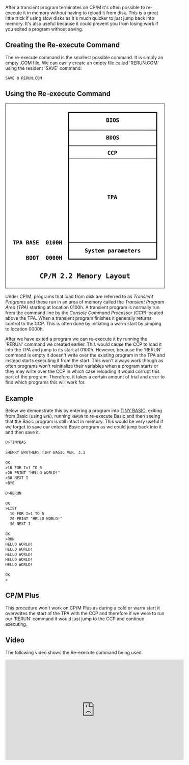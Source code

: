 After a transient program terminates on CP/M it's often possible to re-execute it  in memory without having to reload it from disk.  This is a great little trick if using slow disks as it's much quicker to just jump back into memory.  It's also useful because it could prevent you from losing work if you exited a program without saving.

## Creating the Re-execute Command
The re-execute command is the smallest possible command.  It is simply an empty .COM file.  We can easily create an empty file called 'RERUN.COM' using the resident 'SAVE' command:

```
SAVE 0 RERUN.COM
```

## Using the Re-execute Command

<img src="/img/articles/cpm_memory_layout_tpa_ccp.png" class="img-right" style="width: 500px; clear: right;" title="CP/M Memory Layout">

Under CP/M, programs that load from disk are referred to as _Transient Programs_ and these run in an area of memory called the _Transient Program Area (TPA)_ starting at location 0100h.  A transient program is normally run from the command line by the _Console Command Processor (CCP)_ located above the TPA.  When a transient program finishes it generally returns control to the CCP.  This is often done by initiating a warm start by jumping to location 0000h.

After we have exited a program we can re-execute it by running the 'RERUN' command we created earlier.  This would cause the CCP to load it into the TPA and jump to its start at 0100h.  However, because the 'RERUN' command is empty it doesn't write over the existing program in the TPA and instead starts executing it from the start.  This won't always work though as often programs won't reinitialize their variables when a program starts or they may write over the CCP in which case reloading it would corrupt this part of the program.  Therefore, it takes a certain amount of trial and error to find which programs this will work for.


## Example

Below we demonstrate this by entering a program into [TINY BASIC](http://www.classiccmp.org/cpmarchives/cpm/Software/WalnutCD/simtel/cpmug/cpmug002.ark "CPMUG002.ARK - Contains Tiny Basic"), exiting from Basic (using `BYE`), running `RERUN` to re-execute Basic and then seeing that the Basic program is still intact in memory.  This would be very useful if we forget to save our entered Basic program as we could jump back into it and then save it.

```
D>TINYBAS

SHERRY BROTHERS TINY BASIC VER. 3.1

OK
>10 FOR I=1 TO 5
>20 PRINT "HELLO WORLD!"
>30 NEXT I
>BYE

D>RERUN

OK
>LIST
  10 FOR I=1 TO 5
  20 PRINT "HELLO WORLD!"
  30 NEXT I

OK
>RUN
HELLO WORLD!
HELLO WORLD!
HELLO WORLD!
HELLO WORLD!
HELLO WORLD!

OK
>
```


## CP/M Plus

This procedure won't work on CP/M Plus as during a cold or warm start it overwrites the start of the TPA with the CCP and therefore if we were to run our 'RERUN' command it would just jump to the CCP and continue executing.

## Video

The following video shows the Re-execute command being used.

<div class="youtube-wrapper">
<iframe width="560" height="315" src="https://www.youtube.com/embed/y3RzAmlTXsE" frameborder="0" allow="accelerometer; autoplay; encrypted-media; gyroscope; picture-in-picture" allowfullscreen></iframe>
</div>
